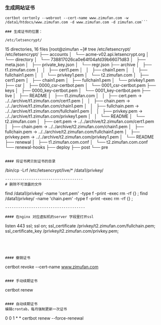 ### 生成网站证书

```
certbot certonly --webroot --cert-name www.zimufan.com -w /data1/htdocs/www.zimufan.com -d www.zimufan.com -d zimufan.com```

### 生成证书的位置：

/etc/letsencrypt/

```
15 directories, 16 files
[root@zimufan ~]# tree /etc/letsencrypt/
/etc/letsencrypt/
├── accounts
│   └── acme-v02.api.letsencrypt.org
│       └── directory
│           └── 738817026ca0e64f04afd39b66071d83
│               ├── meta.json
│               ├── private_key.json
│               └── regr.json
├── archive
│   ├── t1.zimufan.com
│   │   ├── cert1.pem
│   │   ├── chain1.pem
│   │   ├── fullchain1.pem
│   │   └── privkey1.pem
│   └── t2.zimufan.com
│       ├── cert1.pem
│       ├── chain1.pem
│       ├── fullchain1.pem
│       └── privkey1.pem
├── csr
│   ├── 0000_csr-certbot.pem
│   └── 0001_csr-certbot.pem
├── keys
│   ├── 0000_key-certbot.pem
│   └── 0001_key-certbot.pem
├── live
│   ├── README
│   ├── t1.zimufan.com
│   │   ├── cert.pem -> ../../archive/t1.zimufan.com/cert1.pem
│   │   ├── chain.pem -> ../../archive/t1.zimufan.com/chain1.pem
│   │   ├── fullchain.pem -> ../../archive/t1.zimufan.com/fullchain1.pem
│   │   ├── privkey.pem -> ../../archive/t1.zimufan.com/privkey1.pem
│   │   └── README
│   └── t2.zimufan.com
│       ├── cert.pem -> ../../archive/t2.zimufan.com/cert1.pem
│       ├── chain.pem -> ../../archive/t2.zimufan.com/chain1.pem
│       ├── fullchain.pem -> ../../archive/t2.zimufan.com/fullchain1.pem
│       ├── privkey.pem -> ../../archive/t2.zimufan.com/privkey1.pem
│       └── README
├── renewal
│   ├── t1.zimufan.com.conf
│   └── t2.zimufan.com.conf
└── renewal-hooks
    ├── deploy
    ├── post
    └── pre

```

#### 将证书拷贝到证书的目录

```
/bin/cp -Lrf /etc/letsencrypt/live/* /data1/privkey/ 
```
------------------------------------
# 删除不可泄露的文件

```
find /data1/privkey/ -name 'cert.pem' -type f -print -exec rm -rf {} \;
find /data1/privkey/ -name 'chain.pem' -type f -print -exec rm -rf {} \;
```
-------------------------------------

#### 在nginx 对应虚拟机的server 字段里打开ssl

```
listen 443 ssl;
ssl on;
ssl_certificate /privkey/t2.zimufan.com/fullchain.pem;
ssl_certificate_key /privkey/t2.zimufan.com/privkey.pem;
```




#### 撤销证书
```
certbot revoke --cert-name www.zimufan.com
```

#### 手动续期证书
```
certbot renew
```

#### 自动续期证书
编辑crontab，每月强制更新一次证书
```
0 0 1 * * certbot renew --force-renewal
```
